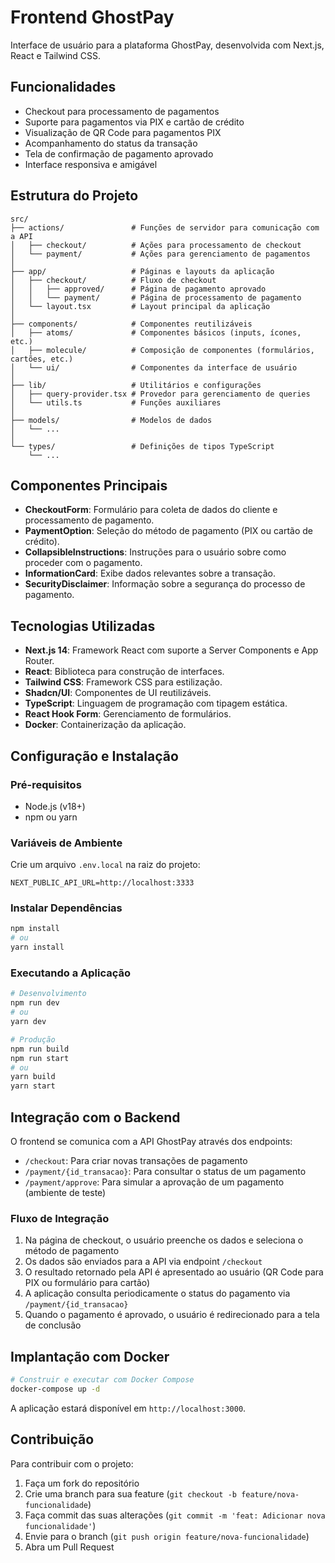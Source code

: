 # Frontend GhostPay

Interface de usuário para a plataforma GhostPay, desenvolvida com Next.js, React e Tailwind CSS.

## Funcionalidades

- Checkout para processamento de pagamentos
- Suporte para pagamentos via PIX e cartão de crédito
- Visualização de QR Code para pagamentos PIX
- Acompanhamento do status da transação
- Tela de confirmação de pagamento aprovado
- Interface responsiva e amigável

## Estrutura do Projeto

```
src/
├── actions/               # Funções de servidor para comunicação com a API
│   ├── checkout/          # Ações para processamento de checkout
│   └── payment/           # Ações para gerenciamento de pagamentos
│
├── app/                   # Páginas e layouts da aplicação
│   ├── checkout/          # Fluxo de checkout
│   │   ├── approved/      # Página de pagamento aprovado
│   │   └── payment/       # Página de processamento de pagamento
│   └── layout.tsx         # Layout principal da aplicação
│
├── components/            # Componentes reutilizáveis
│   ├── atoms/             # Componentes básicos (inputs, ícones, etc.)
│   ├── molecule/          # Composição de componentes (formulários, cartões, etc.)
│   └── ui/                # Componentes da interface de usuário
│
├── lib/                   # Utilitários e configurações
│   ├── query-provider.tsx # Provedor para gerenciamento de queries
│   └── utils.ts           # Funções auxiliares
│
├── models/                # Modelos de dados
│   └── ...
│
└── types/                 # Definições de tipos TypeScript
    └── ...
```

## Componentes Principais

- **CheckoutForm**: Formulário para coleta de dados do cliente e processamento de pagamento.
- **PaymentOption**: Seleção do método de pagamento (PIX ou cartão de crédito).
- **CollapsibleInstructions**: Instruções para o usuário sobre como proceder com o pagamento.
- **InformationCard**: Exibe dados relevantes sobre a transação.
- **SecurityDisclaimer**: Informação sobre a segurança do processo de pagamento.

## Tecnologias Utilizadas

- **Next.js 14**: Framework React com suporte a Server Components e App Router.
- **React**: Biblioteca para construção de interfaces.
- **Tailwind CSS**: Framework CSS para estilização.
- **Shadcn/UI**: Componentes de UI reutilizáveis.
- **TypeScript**: Linguagem de programação com tipagem estática.
- **React Hook Form**: Gerenciamento de formulários.
- **Docker**: Containerização da aplicação.

## Configuração e Instalação

### Pré-requisitos

- Node.js (v18+)
- npm ou yarn

### Variáveis de Ambiente

Crie um arquivo `.env.local` na raiz do projeto:

```
NEXT_PUBLIC_API_URL=http://localhost:3333
```

### Instalar Dependências

```bash
npm install
# ou
yarn install
```

### Executando a Aplicação

```bash
# Desenvolvimento
npm run dev
# ou
yarn dev

# Produção
npm run build
npm run start
# ou
yarn build
yarn start
```

## Integração com o Backend

O frontend se comunica com a API GhostPay através dos endpoints:

- `/checkout`: Para criar novas transações de pagamento
- `/payment/{id_transacao}`: Para consultar o status de um pagamento
- `/payment/approve`: Para simular a aprovação de um pagamento (ambiente de teste)

### Fluxo de Integração

1. Na página de checkout, o usuário preenche os dados e seleciona o método de pagamento
2. Os dados são enviados para a API via endpoint `/checkout`
3. O resultado retornado pela API é apresentado ao usuário (QR Code para PIX ou formulário para cartão)
4. A aplicação consulta periodicamente o status do pagamento via `/payment/{id_transacao}`
5. Quando o pagamento é aprovado, o usuário é redirecionado para a tela de conclusão

## Implantação com Docker

```bash
# Construir e executar com Docker Compose
docker-compose up -d
```

A aplicação estará disponível em `http://localhost:3000`.

## Contribuição

Para contribuir com o projeto:

1. Faça um fork do repositório
2. Crie uma branch para sua feature (`git checkout -b feature/nova-funcionalidade`)
3. Faça commit das suas alterações (`git commit -m 'feat: Adicionar nova funcionalidade'`)
4. Envie para o branch (`git push origin feature/nova-funcionalidade`)
5. Abra um Pull Request
